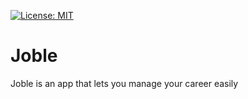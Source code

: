 [![License: MIT](https://img.shields.io/badge/License-MIT-yellow.svg)](https://opensource.org/licenses/MIT)
# Joble

Joble is an app that lets you manage your career easily
